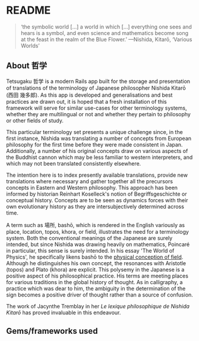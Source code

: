 # README

> ‘the symbolic world […] a world in which […] everything one sees and hears is a symbol, and even science and mathematics become song at the feast in the realm of the Blue Flower.’ —Nishida, Kitarō, ‘Various Worlds’

## About 哲学
Tetsugaku 哲学 is a modern Rails app built for the storage and presentation of translations of the terminology of Japanese philosopher Nishida Kitarō (西田 幾多郎). As this app is developed and generalisations and best practices are drawn out, it is hoped that a fresh installation of this framework will serve for similar use-cases for other terminology systems, whether they are multilingual or not and whether they pertain to philosophy or other fields of study.

This particular terminology set presents a unique challenge since, in the first instance, Nishida was translating a number of concepts from European philosophy for the first time before they were made consistent in Japan. Additionally, a number of his original concepts draw on various aspects of the Buddhist cannon which may be less familiar to western interpreters, and which may not been translated consistently elsewhere.

The intention here is to index presently available translations, provide new translations where necessary and gather together all the precursors concepts in Eastern and Western philosophy. This approach has been informed by historian Reinhart Koselleck's notion of Begriffsgeschichte or conceptual history. Concepts are to be seen as dynamics forces with their own evolutionary history as they are intersubjectively determined across time.

A term such as 場所, bashō, which is rendered in the English variously as place, location, topos, khora, or field, illustrates the need for a terminology system. Both the conventional meanings of the Japanese are surely intended, but since Nishida was drawing heavily on mathematics, Poincaré in particular, this sense is surely intended. In his essay 'The World of Physics', he specifically likens bashō to the [physical conception of field](https://www.google.com). Although he distinguishes his own concept, the resonances with Aristotle (topos) and Plato (khora) are explicit. This polysemy in the Japanese is a positive aspect of his philosophical practice. His terms are meeting places for various traditions in the global history of thought. As in calligraphy, a practice which was dear to him, the ambiguity in the determination of the sign becomes a positive driver of thought rather than a source of confusion.

The work of Jacynthe Tremblay in her *Le lexique philosophique de Nishida Kitarō* has proved invaluable in this endeavour.

## Gems/frameworks used